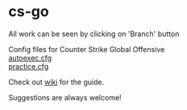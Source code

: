 # cs-go

All work can be seen by clicking on 'Branch' button           


Config files for Counter Strike Global Offensive                    
[autoexec.cfg](https://github.com/skad00sh/cs-go/blob/configs/autoexec.cfg)                             
[practice.cfg](https://github.com/skad00sh/cs-go/blob/configs/practice.cfg)                                        



Check out [wiki](https://github.com/skad00sh/cs-go/wiki) for the guide.             

Suggestions are always welcome!                
